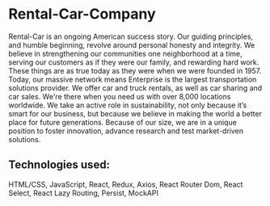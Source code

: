 # Rental-Car-Company

Rental-Car is an ongoing American success story. Our guiding principles, and
humble beginning, revolve around personal honesty and integrity. We believe in
strengthening our communities one neighborhood at a time, serving our customers
as if they were our family, and rewarding hard work. These things are as true
today as they were when we were founded in 1957. Today, our massive network
means Enterprise is the largest transportation solutions provider. We offer car
and truck rentals, as well as car sharing and car sales. We're there when you
need us with over 8,000 locations worldwide. We take an active role in
sustainability, not only because it’s smart for our business, but because we
believe in making the world a better place for future generations. Because of
our size, we are in a unique position to foster innovation, advance research and
test market-driven solutions.

## Technologies used:

HTML/CSS, JavaScript, React, Redux, Axios, React Router Dom, React Select, React Lazy Routing, Persist, MockAPI

